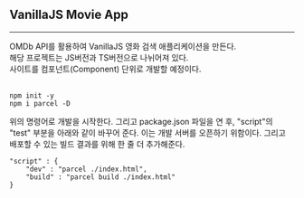 ## VanillaJS Movie App
---
OMDb API를 활용하여 VanillaJS 영화 검색 애플리케이션을 만든다.
<br/>
해당 프로젝트는 JS버전과 TS버전으로 나뉘어져 있다.
<br/>
사이트를 컴포넌트(Component) 단위로 개발할 예정이다.
<br/>
<br/>
```
npm init -y
npm i parcel -D
```
위의 명령어로 개발을 시작한다. 그리고 package.json 파일을 연 후, "script"의 "test" 부분을 아래와 같이 바꾸어 준다. 이는 개발 서버를 오픈하기 위함이다. 그리고 배포할 수 있는 빌드 결과를 위해 한 줄 더 추가해준다.
```
"script" : {
    "dev" : "parcel ./index.html",
    "build" : "parcel build ./index.html"
}
```

